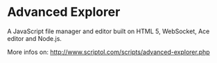 # Advanced Explorer

A JavaScript file manager and editor built on HTML 5, WebSocket, Ace editor and Node.js.

More infos on: http://www.scriptol.com/scripts/advanced-explorer.php
